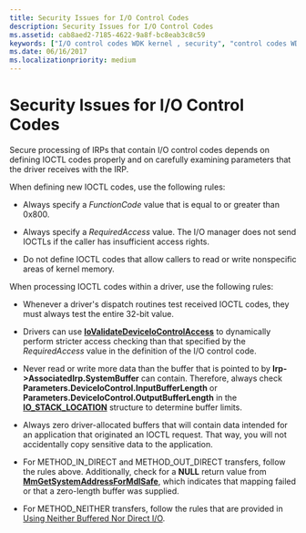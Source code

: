 ```yaml
---
title: Security Issues for I/O Control Codes
description: Security Issues for I/O Control Codes
ms.assetid: cab8aed2-7185-4622-9a8f-bc8eab3c8c59
keywords: ["I/O control codes WDK kernel , security", "control codes WDK IOCTLs , security", "IOCTLs WDK kernel , security", "security WDK IOCTLs"]
ms.date: 06/16/2017
ms.localizationpriority: medium
---
```


# Security Issues for I/O Control Codes





Secure processing of IRPs that contain I/O control codes depends on defining IOCTL codes properly and on carefully examining parameters that the driver receives with the IRP.

When defining new IOCTL codes, use the following rules:

-   Always specify a *FunctionCode* value that is equal to or greater than 0x800.

-   Always specify a *RequiredAccess* value. The I/O manager does not send IOCTLs if the caller has insufficient access rights.

-   Do not define IOCTL codes that allow callers to read or write nonspecific areas of kernel memory.

When processing IOCTL codes within a driver, use the following rules:

-   Whenever a driver's dispatch routines test received IOCTL codes, they must always test the entire 32-bit value.

-   Drivers can use [**IoValidateDeviceIoControlAccess**](https://msdn.microsoft.com/library/windows/hardware/ff550418) to dynamically perform stricter access checking than that specified by the *RequiredAccess* value in the definition of the I/O control code.

-   Never read or write more data than the buffer that is pointed to by **Irp-&gt;AssociatedIrp.SystemBuffer** can contain. Therefore, always check **Parameters.DeviceIoControl.InputBufferLength** or **Parameters.DeviceIoControl.OutputBufferLength** in the [**IO\_STACK\_LOCATION**](https://msdn.microsoft.com/library/windows/hardware/ff550659) structure to determine buffer limits.

-   Always zero driver-allocated buffers that will contain data intended for an application that originated an IOCTL request. That way, you will not accidentally copy sensitive data to the application.

-   For METHOD\_IN\_DIRECT and METHOD\_OUT\_DIRECT transfers, follow the rules above. Additionally, check for a **NULL** return value from [**MmGetSystemAddressForMdlSafe**](https://msdn.microsoft.com/library/windows/hardware/ff554559), which indicates that mapping failed or that a zero-length buffer was supplied.

-   For METHOD\_NEITHER transfers, follow the rules that are provided in [Using Neither Buffered Nor Direct I/O](using-neither-buffered-nor-direct-i-o.md).

 

 




